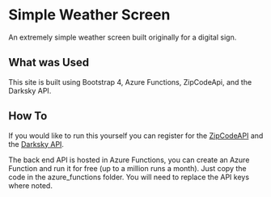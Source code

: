 # Simple Weather Screen
An extremely simple weather screen built originally for a digital sign.

## What was Used

This site is built using Bootstrap 4, Azure Functions, ZipCodeApi, and the Darksky API.

## How To

If you would like to run this yourself you can register for the [ZipCodeAPI](https://www.zipcodeapi.com/Register) and the [Darksky API](https://darksky.net/dev/register).

The back end API is hosted in Azure Functions, you can create an Azure Function and run it for free (up to a million runs a month). Just copy the code in the azure_functions folder. You will need to replace the API keys where noted.
